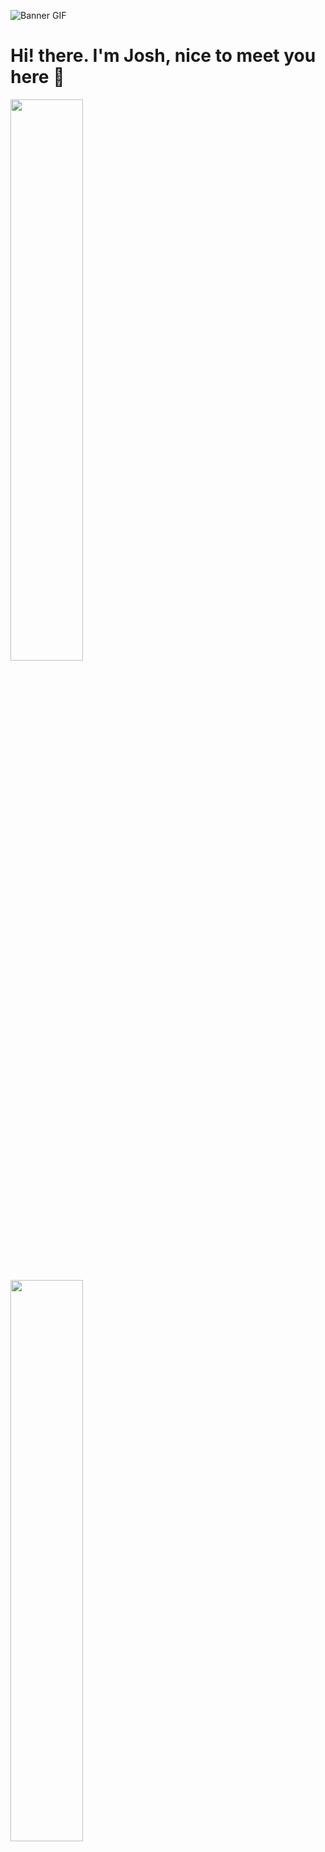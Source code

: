 ![Banner GIF](https://mercado-joshua.github.io/standard.gif)
# Hi! there. I'm Josh, nice to meet you here 👋

<div>
  <img width="48%" src="https://github-readme-stats.vercel.app/api?username=mercado-joshua&show_icons=true&theme=tokyonight">
</div>
<br/>
<div>
   <img width="48%" src="https://github-readme-stats.vercel.app/api/top-langs/?username=anuraghazra&layout=compact&theme=tokyonight">
</div>

# Languages & Tools

<div>
  <img src="https://img.shields.io/badge/-HTML-orange"/>
  <img src="https://img.shields.io/badge/-CSS-blue"/>
  <img src="https://img.shields.io/badge/-SASS-ff69b4"/>
  <img src="https://img.shields.io/badge/-Bootstrap-blueviolet"/>
  <img src="https://img.shields.io/badge/-Javascript-yellow"/>
  <img src="https://img.shields.io/badge/-Jquery-9cf"/>
  <img src="https://img.shields.io/badge/-Gulp-ff69b4"/>
</div>


